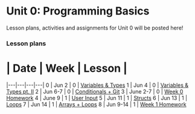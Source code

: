 # Unit 0: Programming Basics

Lesson plans, activities and assignments for Unit 0 will be posted here!

### Lesson plans

 # |  Date | Week | Lesson |
|---|---|---|---|
 0 | Jun 2 | 0 | [Variables & Types](https://github.com/accesscode-2-2/unit-0/blob/master/lessons/week-0/2015-06-02_variables.md)
 1 | Jun 4 | 0 | [Variables & Types pt. II](lessons/week-0/2015-06-04_variables-2.md)
 2 | Jun 6-7 | 0 | [Conditionals + Git](https://github.com/accesscode-2-2/unit-0/blob/master/lessons/week-0/2015-06-06_conditionals.md)
 3 | June 2-7 | 0 | [Week 0 Homework](https://github.com/accesscode-2-2/unit-0/blob/master/lessons/week-0/2015-02-06_homework.md)
 4 | June 9 | 1 | [User Input](https://github.com/accesscode-2-2/unit-0/blob/master/lessons/week-0/2015-06-09_user_input.md)
5 | Jun 11 | 1 | [Structs](https://github.com/accesscode-2-2/unit-0/blob/master/lessons/week-0/2015-06-11_structs.md)
6 | Jun 13 | 1 | [Loops](https://github.com/accesscode-2-2/unit-0/blob/master/lessons/week-0/2015-06-13_loops.md)
7 | Jun 14 | 1 | [Arrays + Loops](https://github.com/accesscode-2-2/unit-0/blob/master/lessons/week-0/2015-06-14_loops_arrays.md)
8 | Jun 9-14 | 1 | [Week 1 Homework](https://github.com/accesscode-2-2/unit-0/blob/master/lessons/week-0/2015-06-14_homework.md)
